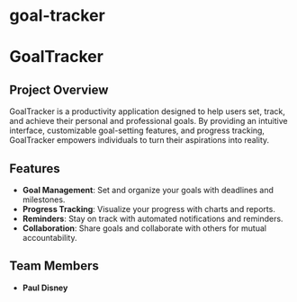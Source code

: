 # goal-tracker
# GoalTracker

## Project Overview
GoalTracker is a productivity application designed to help users set, track, and achieve their personal and professional goals. By providing an intuitive interface, customizable goal-setting features, and progress tracking, GoalTracker empowers individuals to turn their aspirations into reality.

## Features
- **Goal Management**: Set and organize your goals with deadlines and milestones.
- **Progress Tracking**: Visualize your progress with charts and reports.
- **Reminders**: Stay on track with automated notifications and reminders.
- **Collaboration**: Share goals and collaborate with others for mutual accountability.

## Team Members
- **Paul Disney**  
